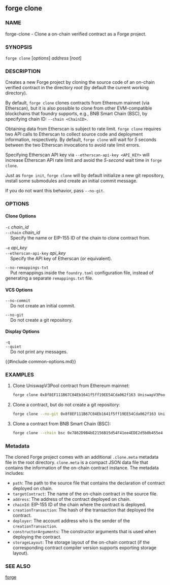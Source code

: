## forge clone

### NAME

forge-clone - Clone a on-chain verified contract as a Forge project.

### SYNOPSIS

``forge clone`` [*options*] *address* [*root*]

### DESCRIPTION

Creates a new Forge project by cloning the source code of an on-chain verified contract in the directory *root* (by default the current working directory).

By default, `forge clone` clones contracts from Ethereum mainnet (via Etherscan), but it is also possible to clone from other EVM-compatible blockchains that foundry supports, e.g., BNB Smart Chain (BSC), by specifying chain ID: `--chain <ChainID>`.

Obtaining data from Etherscan is subject to rate limit. `forge clone` requires two API calls to Etherscan to collect source code and deployment information, respectively. By default, `forge clone` will wait for *5* seconds between the two Etherscan invocations to avoid rate limit errors. 

Specifying Etherscan API key via `--etherscan-api-key <API_KEY>` will increase Etherscan API rate limit and avoid the *5-second* wait time in `forge clone`.

Just as `forge init`, `forge clone` will by default initialize a new git repository, install some submodules and create an initial commit message.

If you do not want this behavior, pass `--no-git`.

### OPTIONS

#### Clone Options

`-c` *chain_id*  
`--chain` *chain_id*  
&nbsp;&nbsp;&nbsp;&nbsp;Specify the name or EIP-155 ID of the chain to clone contract from.

`-e` *api_key*  
`--etherscan-api-key` *api_key*  
&nbsp;&nbsp;&nbsp;&nbsp;Specify the API key of Etherscan (or equivalent).

`--no-remappings-txt`  
&nbsp;&nbsp;&nbsp;&nbsp;Put remappings inside the `foundry.toml` configuration file, instead of generating a separate `remappings.txt` file.

#### VCS Options

`--no-commit`  
&nbsp;&nbsp;&nbsp;&nbsp;Do not create an initial commit.

`--no-git`  
&nbsp;&nbsp;&nbsp;&nbsp;Do not create a git repository.

#### Display Options

`-q`  
`--quiet`  
&nbsp;&nbsp;&nbsp;&nbsp;Do not print any messages.

{{#include common-options.md}}

### EXAMPLES

1. Clone UniswapV3Pool contract from Ethereum mainnet:
    ```sh
    forge clone 0x8f8EF111B67C04Eb1641f5ff19EE54Cda062f163 UniswapV3Pool 
    ```

2. Clone a contract, but do not create a git repository:
    ```sh
    forge clone --no-git 0x8f8EF111B67C04Eb1641f5ff19EE54Cda062f163 UniswapV3Pool
    ```

3. Clone a contract from BNB Smart Chain (BSC):
    ```sh
    forge clone --chain bsc 0x7862D9B4bE2156B15d54F41ee4EDE2d5b0b455e4 UniswapV3Pool 
    ```

### Metadata

The cloned Forge project comes with an additional `.clone.meta` metadata file in the root directory.
`clone.meta` is a compact JSON data file that contains the information of the on-chain contract instance. 
The metadata includes:
- `path`: The path to the source file that contains the declaration of contract deployed on chain.
- `targetContract`: The name of the on-chain contract in the source file.
- `address`: The address of the contract deployed on chain.
- `chainId`: EIP-155 ID of the chain where the contract is deployed.
- `creationTransaction`: The hash of the transaction that deployed the contract.
- `deployer`: The account address who is the sender of the `creationTransaction`.
- `constructorArguments`: The constructor arguments that is used when deploying the contract.
- `storageLayout`: The storage layout of the on-chain contract (if the corresponding contract compiler version supports exporting storage layout).

### SEE ALSO

[forge](./forge.md)
